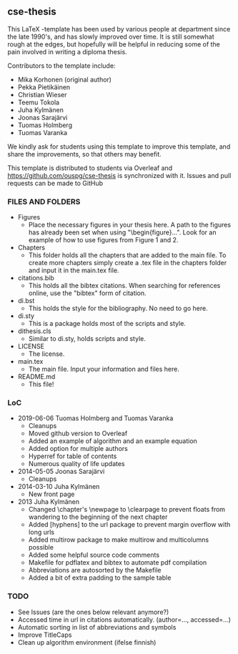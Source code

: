 ## cse-thesis

This LaTeX -template has been used by various people at department  since the late 1990's, and has slowly improved over time.  It is still  somewhat rough at the edges, but hopefully will be helpful in reducing  some of the pain involved in writing a diploma thesis. 

Contributors to the template include:

 * Mika Korhonen (original author)
 * Pekka Pietikäinen
 * Christian Wieser
 * Teemu Tokola
 * Juha Kylmänen
 * Joonas Sarajärvi
 * Tuomas Holmberg
 * Tuomas Varanka

We kindly ask for students using this template to improve this template,
and share the improvements, so that others may benefit.

This template is distributed to students via Overleaf and https://github.com/ouspg/cse-thesis is synchronized with it. Issues and pull requests can be made to GitHub

### FILES AND FOLDERS
 * Figures
   * Place the necessary figures in your thesis here. A path to the figures has already been set when using "\begin{figure}...". Look for an example of how to use figures from Figure 1 and 2.
 * Chapters
   * This folder holds all the chapters that are added to the main file. To create more chapters simply create a .tex file in the chapters folder and input it in the main.tex file.
 * citations.bib
   * This holds all the bibtex citations. When searching for references online, use the "bibtex" form of citation.
 * di.bst
   * This holds the style for the bibliography. No need to go here.
 * di.sty
   * This is a package holds most of the scripts and style.
 * dithesis.cls
   * Similar to di.sty, holds scripts and style.
 * LICENSE
   * The license.
 * main.tex
   * The main file. Input your information and files here.
 * README.md
   * This file!

### LoC
 * 2019-06-06 Tuomas Holmberg and Tuomas Varanka
   * Cleanups 
   * Moved github version to Overleaf
   * Added an example of algorithm and an example equation
   * Added option for multiple authors
   * Hyperref for table of contents
   * Numerous quality of life updates
 * 2014-05-05 Joonas Sarajärvi
   * Cleanups
 * 2014-03-10 Juha Kylmänen
   * New front page 
 * 2013 Juha Kylmänen
   * Changed \chapter's \newpage to \clearpage to prevent floats from wandering to the beginning of the next chapter
   * Added [hyphens] to the url package to prevent margin overflow with long urls
   * Added multirow package to make multirow and multicolumns possible
   * Added some helpful source code comments
   * Makefile for pdflatex and bibtex to automate pdf compilation
   * Abbreviations are autosorted by the Makefile
   * Added a bit of extra padding to the sample table

### TODO   
 * See Issues (are the ones below relevant anymore?)
 * Accessed time in url in citations automatically. (author=..., accessed=...)
 * Automatic sorting in list of abbreviations and symbols
 * Improve TitleCaps
 * Clean up algorithm environment (ifelse finnish)

